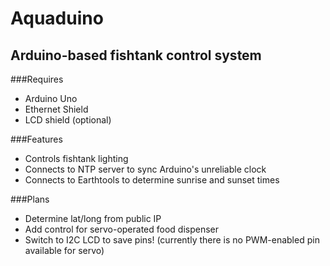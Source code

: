 Aquaduino
=========

## Arduino-based fishtank control system

###Requires
* Arduino Uno
* Ethernet Shield
* LCD shield (optional)

###Features
* Controls fishtank lighting
* Connects to NTP server to sync Arduino's unreliable clock
* Connects to Earthtools to determine sunrise and sunset times
 
###Plans
* Determine lat/long from public IP
* Add control for servo-operated food dispenser
* Switch to I2C LCD to save pins! (currently there is no PWM-enabled pin available for servo)
